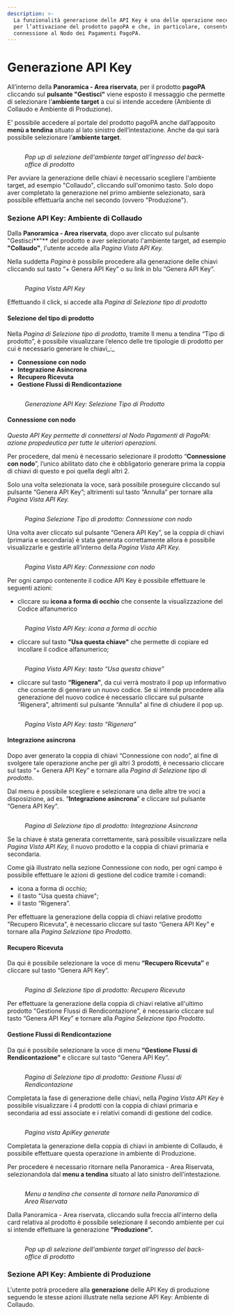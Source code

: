 ```yaml
---
description: >-
  La funzionalità generazione delle API Key è una delle operazione necessarie
  per l’attivazione del prodotto pagoPA e che, in particolare, consente la
  connessione al Nodo dei Pagamenti PagoPA.
---
```


# Generazione API Key

All’interno della **Panoramica - Area riservata**, per il prodotto **pagoPA** cliccando sul **pulsante "Gestisci"** viene esposto il messaggio che permette di selezionare l’**ambiente target** a cui si intende accedere (Ambiente di Collaudo e Ambiente di Produzione).

E' possibile accedere al portale del prodotto pagoPA anche dall’apposito **menù a tendina** situato al lato sinistro dell’intestazione. Anche da qui sarà possibile selezionare l’**ambiente target**.

<figure><img src="../../.gitbook/assets/image (115).png" alt=""><figcaption><p><em>Pop up di selezione dell'ambiente target all'ingresso del back-office di prodotto</em></p></figcaption></figure>

Per avviare la generazione delle chiavi è necessario scegliere l'ambiente target, ad esempio "Collaudo", cliccando sull'omonimo tasto. Solo dopo aver completato la generazione nel primo ambiente selezionato, sarà possibile effettuarla anche nel secondo (ovvero "Produzione").

### Sezione API Key: Ambiente di Collaudo

Dalla **Panoramica - Area riservata**, dopo aver cliccato sul pulsante "Gestisci**"** del prodotto e aver selezionato l'ambiente target, ad esempio **"Collaudo"**, l'utente accede alla _Pagina Vista API Key._

Nella suddetta _Pagina_ è possibile procedere alla generazione delle chiavi cliccando sul tasto “+ Genera API Key” o su link in blu “Genera API Key”.

<figure><img src="../../.gitbook/assets/image (106).png" alt=""><figcaption><p><em>Pagina Vista API Key</em></p></figcaption></figure>

Effettuando il click, si accede alla _Pagina di Selezione tipo di prodotto_

#### **Selezione del tipo di prodotto**

Nella _Pagina di Selezione tipo di prodotto,_ tramite Il menu a tendina “Tipo di prodotto”, è possibile visualizzare l’elenco delle tre tipologie di prodotto per cui è necessario generare le chiavi_:_

* **Connessione con nodo**
* **Integrazione Asincrona**
* **Recupero Ricevuta**
* **Gestione Flussi di Rendicontazione**

<figure><img src="../../.gitbook/assets/image (131).png" alt=""><figcaption><p><em>Generazione API Key: Selezione Tipo di Prodotto</em></p></figcaption></figure>

#### **Connessione con nodo**

_Questa API Key permette di connettersi al Nodo Pagamenti di PagoPA: azione propedeutica per tutte le ulteriori operazioni._

Per procedere, dal menù è necessario selezionare il prodotto “**Connessione con nodo**”, l’unico abilitato dato che è obbligatorio generare prima la coppia di chiavi di questo e poi quella degli altri 2.

Solo una volta selezionata la voce, sarà possibile proseguire cliccando sul pulsante “Genera API Key”; altrimenti sul tasto “Annulla” per tornare alla _Pagina Vista API Key._

<figure><img src="../../.gitbook/assets/image (89).png" alt=""><figcaption><p><em>Pagina Selezione Tipo di prodotto: Connessione con nodo</em></p></figcaption></figure>

Una volta aver cliccato sul pulsante “Genera API Key”, se la coppia di chiavi (primaria e secondaria) è stata generata correttamente allora è possibile visualizzarle e gestirle all’interno della _Pagina Vista API Key._

<figure><img src="../../.gitbook/assets/image (140).png" alt=""><figcaption><p><em>Pagina Vista API Key: Connessione con nodo</em></p></figcaption></figure>

Per ogni campo contenente il codice API Key è possibile effettuare le seguenti azioni:

* cliccare su **icona a forma di occhio** che consente la visualizzazione del Codice alfanumerico

<figure><img src="../../.gitbook/assets/image (139).png" alt=""><figcaption><p><em>Pagina Vista API Key: icona a forma di occhio</em></p></figcaption></figure>

* cliccare sul tasto **"Usa questa chiave"** che permette di copiare ed incollare il codice alfanumerico;

<figure><img src="../../.gitbook/assets/image (116).png" alt=""><figcaption><p><em>Pagina Vista API Key: tasto “Usa questa chiave”</em></p></figcaption></figure>

* cliccare sul tasto **“Rigenera”**, da cui verrà mostrato il pop up informativo che consente di generare un nuovo codice. Se si intende procedere alla generazione del nuovo codice è necessario cliccare sul pulsante “Rigenera”, altrimenti sul pulsante “Annulla” al fine di chiudere il pop up.

<figure><img src="../../.gitbook/assets/image (74).png" alt=""><figcaption><p><em>Pagina Vista API Key: tasto “Rigenera”</em></p></figcaption></figure>

#### **Integrazione asincrona**

Dopo aver generato la coppia di chiavi “Connessione con nodo”, al fine di svolgere tale operazione anche per gli altri 3 prodotti, è necessario cliccare sul tasto “+ Genera API Key” e tornare alla _Pagina di Selezione tipo di prodotto_.

Dal menu è possibile scegliere e selezionare una delle altre tre voci a disposizione, ad es. “**Integrazione asincrona**” e cliccare sul pulsante “Genera API Key”.

<figure><img src="../../.gitbook/assets/image (88).png" alt=""><figcaption><p><em>Pagina di Selezione tipo di prodotto: Integrazione Asincrona</em></p></figcaption></figure>

Se la chiave è stata generata correttamente, sarà possibile visualizzare nella _Pagina Vista API Key,_ il nuovo prodotto e la coppia di chiavi primaria e secondaria.

Come già illustrato nella sezione Connessione con nodo, per ogni campo è possibile effettuare le azioni di gestione del codice tramite i comandi:

* icona a forma di occhio;
* il tasto "Usa questa chiave";
* il tasto “Rigenera”.

Per effettuare la generazione della coppia di chiavi relative prodotto "Recupero Ricevuta", è necessario cliccare sul tasto “Genera API Key” e tornare alla _Pagina Selezione tipo Prodotto_.

#### **Recupero Ricevuta**

Da qui è possibile selezionare la voce di menu **“Recupero Ricevuta”** e cliccare sul tasto “Genera API Key”.

<figure><img src="../../.gitbook/assets/image (75).png" alt=""><figcaption><p><em>Pagina di Selezione tipo di prodotto: Recupero Ricevuta</em></p></figcaption></figure>

Per effettuare la generazione della coppia di chiavi relative all'ultimo prodotto "Gestione Flussi di Rendicontazione", è necessario cliccare sul tasto “Genera API Key” e tornare alla _Pagina Selezione tipo Prodotto_.

#### Gestione Flussi di Rendicontazione

Da qui è possibile selezionare la voce di menu **“Gestione Flussi di Rendicontazione”** e cliccare sul tasto “Genera API Key”.

<figure><img src="../../.gitbook/assets/image (94).png" alt=""><figcaption><p><em>Pagina di Selezione tipo di prodotto: Gestione Flussi di Rendicontazione</em></p></figcaption></figure>

Completata la fase di generazione delle chiavi, nella _Pagina Vista API Key_ è possibile visualizzare i 4 prodotti con la coppia di chiavi primaria e secondaria ad essi associate e i relativi comandi di gestione del codice.

<figure><img src="../../.gitbook/assets/image (60).png" alt=""><figcaption><p><em>Pagina vista ApiKey generate</em></p></figcaption></figure>

Completata la generazione della coppia di chiavi in ambiente di Collaudo, è possibile effettuare questa operazione in ambiente di Produzione.&#x20;

Per procedere è necessario ritornare nella Panoramica - Area Riservata, selezionandola dal **menu a tendina** situato al lato sinistro dell'intestazione.

<figure><img src="../../.gitbook/assets/image (102).png" alt=""><figcaption><p><em>Menu a tendina che consente di tornare nella Panoramica di Area Riservata</em> </p></figcaption></figure>

Dalla Panoramica - Area riservata, cliccando sulla freccia all'interno della card relativa al prodotto è possibile selezionare il secondo ambiente per cui si intende effettuare la generazione **"Produzione".**

<figure><img src="../../.gitbook/assets/image (103).png" alt=""><figcaption><p><em>Pop up di selezione dell'ambiente target all'ingresso del back-office di prodotto</em></p></figcaption></figure>

### Sezione API Key: Ambiente di Produzione

L'utente potrà procedere alla **generazione** delle API Key di produzione seguendo le stesse azioni illustrate nella sezione API Key: Ambiente di Collaudo.
